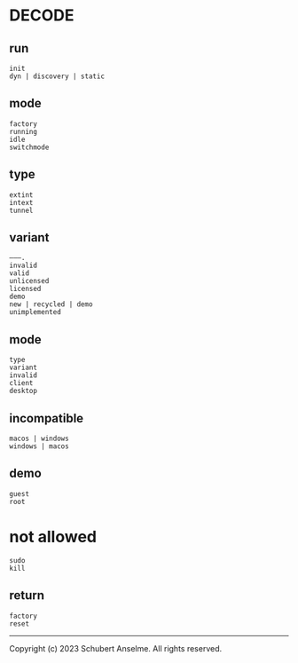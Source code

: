 # DECODE

## run

```
init
dyn | discovery | static
```

## mode

```
factory
running
idle
switchmode
```

## type

```
extint
intext
tunnel
```

## variant

```
———.
invalid
valid
unlicensed
licensed
demo
new | recycled | demo
unimplemented
```

## mode

```
type
variant
invalid
client
desktop
```

## incompatible

```
macos | windows
windows | macos
```

## demo

```
guest
root
```

# not allowed

```
sudo
kill
```

## return

```
factory
reset
```

---

Copyright (c) 2023 Schubert Anselme. All rights reserved.
